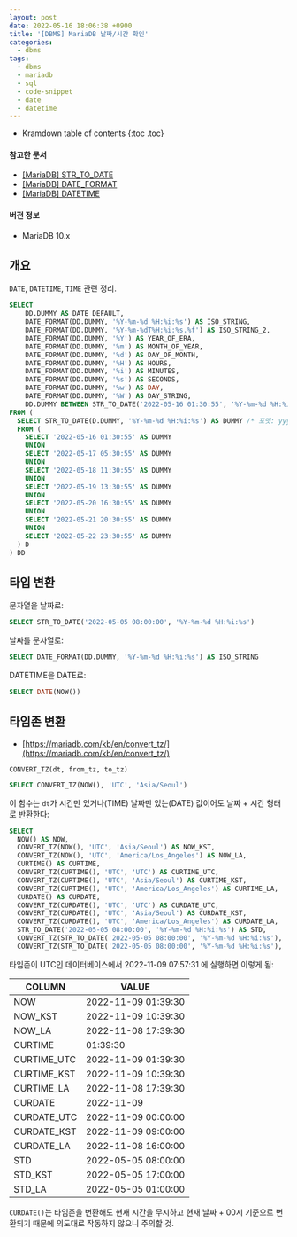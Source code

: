 ```yaml
---
layout: post
date: 2022-05-16 18:06:38 +0900
title: '[DBMS] MariaDB 날짜/시간 확인'
categories:
  - dbms
tags:
  - dbms
  - mariadb
  - sql
  - code-snippet
  - date
  - datetime
---
```


* Kramdown table of contents
{:toc .toc}

#### 참고한 문서

- [\[MariaDB\] STR_TO_DATE](https://mariadb.com/kb/en/str_to_date/)
- [\[MariaDB\] DATE_FORMAT](https://mariadb.com/kb/en/date_format/)
- [\[MariaDB\] DATETIME](https://mariadb.com/kb/en/datetime/)

#### 버전 정보

- MariaDB 10.x


## 개요

`DATE`, `DATETIME`, `TIME` 관련 정리.

```sql
SELECT
    DD.DUMMY AS DATE_DEFAULT,
    DATE_FORMAT(DD.DUMMY, '%Y-%m-%d %H:%i:%s') AS ISO_STRING,
    DATE_FORMAT(DD.DUMMY, '%Y-%m-%dT%H:%i:%s.%f') AS ISO_STRING_2,
    DATE_FORMAT(DD.DUMMY, '%Y') AS YEAR_OF_ERA,
    DATE_FORMAT(DD.DUMMY, '%m') AS MONTH_OF_YEAR,
    DATE_FORMAT(DD.DUMMY, '%d') AS DAY_OF_MONTH,
    DATE_FORMAT(DD.DUMMY, '%H') AS HOURS,
    DATE_FORMAT(DD.DUMMY, '%i') AS MINUTES,
    DATE_FORMAT(DD.DUMMY, '%s') AS SECONDS,
    DATE_FORMAT(DD.DUMMY, '%w') AS DAY,
    DATE_FORMAT(DD.DUMMY, '%W') AS DAY_STRING,
    DD.DUMMY BETWEEN STR_TO_DATE('2022-05-16 01:30:55', '%Y-%m-%d %H:%i:%s') AND STR_TO_DATE('2022-05-17 05:30:55', '%Y-%m-%d %H:%i:%s') AS BETWEEEEEEN
FROM (
  SELECT STR_TO_DATE(D.DUMMY, '%Y-%m-%d %H:%i:%s') AS DUMMY /* 포맷: yyyy-MM-dd HH:mm:dd */
  FROM (
    SELECT '2022-05-16 01:30:55' AS DUMMY
    UNION
    SELECT '2022-05-17 05:30:55' AS DUMMY
    UNION
    SELECT '2022-05-18 11:30:55' AS DUMMY
    UNION
    SELECT '2022-05-19 13:30:55' AS DUMMY
    UNION
    SELECT '2022-05-20 16:30:55' AS DUMMY
    UNION
    SELECT '2022-05-21 20:30:55' AS DUMMY
    UNION
    SELECT '2022-05-22 23:30:55' AS DUMMY
  ) D
) DD
```


## 타입 변환

문자열을 날짜로:

```sql
SELECT STR_TO_DATE('2022-05-05 08:00:00', '%Y-%m-%d %H:%i:%s')
```

날짜를 문자열로:

```sql
SELECT DATE_FORMAT(DD.DUMMY, '%Y-%m-%d %H:%i:%s') AS ISO_STRING
```

DATETIME을 DATE로:

```sql
SELECT DATE(NOW())
```


## 타임존 변환

- [https://mariadb.com/kb/en/convert_tz/](https://mariadb.com/kb/en/convert_tz/)

```
CONVERT_TZ(dt, from_tz, to_tz)
```

```sql
SELECT CONVERT_TZ(NOW(), 'UTC', 'Asia/Seoul')
```

이 함수는 `dt`가 시간만 있거나(TIME) 날짜만 있는(DATE) 값이어도 날짜 + 시간 형태로 반환한다:

```sql
SELECT
  NOW() AS NOW,
  CONVERT_TZ(NOW(), 'UTC', 'Asia/Seoul') AS NOW_KST,
  CONVERT_TZ(NOW(), 'UTC', 'America/Los_Angeles') AS NOW_LA,
  CURTIME() AS CURTIME,
  CONVERT_TZ(CURTIME(), 'UTC', 'UTC') AS CURTIME_UTC,
  CONVERT_TZ(CURTIME(), 'UTC', 'Asia/Seoul') AS CURTIME_KST,
  CONVERT_TZ(CURTIME(), 'UTC', 'America/Los_Angeles') AS CURTIME_LA,
  CURDATE() AS CURDATE,
  CONVERT_TZ(CURDATE(), 'UTC', 'UTC') AS CURDATE_UTC,
  CONVERT_TZ(CURDATE(), 'UTC', 'Asia/Seoul') AS CURDATE_KST,
  CONVERT_TZ(CURDATE(), 'UTC', 'America/Los_Angeles') AS CURDATE_LA,
  STR_TO_DATE('2022-05-05 08:00:00', '%Y-%m-%d %H:%i:%s') AS STD,
  CONVERT_TZ(STR_TO_DATE('2022-05-05 08:00:00', '%Y-%m-%d %H:%i:%s'), 'UTC', 'Asia/Seoul') AS STD_KST,
  CONVERT_TZ(STR_TO_DATE('2022-05-05 08:00:00', '%Y-%m-%d %H:%i:%s'), 'UTC', 'America/Los_Angeles') AS STD_LA
```

타임존이 UTC인 데이터베이스에서 2022-11-09 07:57:31 에 실행하면 이렇게 됨:

| COLUMN      | VALUE               |
|-------------|---------------------|
| NOW         | 2022-11-09 01:39:30 |
| NOW_KST     | 2022-11-09 10:39:30 |
| NOW_LA      | 2022-11-08 17:39:30 |
| CURTIME     | 01:39:30            |
| CURTIME_UTC | 2022-11-09 01:39:30 |
| CURTIME_KST | 2022-11-09 10:39:30 |
| CURTIME_LA  | 2022-11-08 17:39:30 |
| CURDATE     | 2022-11-09          |
| CURDATE_UTC | 2022-11-09 00:00:00 |
| CURDATE_KST | 2022-11-09 09:00:00 |
| CURDATE_LA  | 2022-11-08 16:00:00 |
| STD         | 2022-05-05 08:00:00 |
| STD_KST     | 2022-05-05 17:00:00 |
| STD_LA      | 2022-05-05 01:00:00 |

`CURDATE()`는 타임존을 변환해도 현재 시간을 무시하고 현재 날짜 + 00시 기준으로 변환되기 때문에 의도대로 작동하지 않으니 주의할 것.
